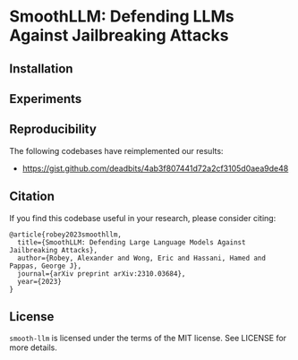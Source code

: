 # SmoothLLM: Defending LLMs Against Jailbreaking Attacks

## Installation

## Experiments

## Reproducibility
The following codebases have reimplemented our results:
* https://gist.github.com/deadbits/4ab3f807441d72a2cf3105d0aea9de48

## Citation
If you find this codebase useful in your research, please consider citing:

```
@article{robey2023smoothllm,
  title={SmoothLLM: Defending Large Language Models Against Jailbreaking Attacks},
  author={Robey, Alexander and Wong, Eric and Hassani, Hamed and Pappas, George J},
  journal={arXiv preprint arXiv:2310.03684},
  year={2023}
}
```

## License
`smooth-llm` is licensed under the terms of the MIT license. See LICENSE for more details.